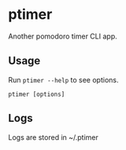 # ptimer

Another pomodoro timer CLI app.

## Usage

Run `ptimer --help` to see options.

`ptimer [options]`

## Logs

Logs are stored in ~/.ptimer
